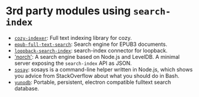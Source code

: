 # 3rd party modules using `search-index`


- [`cozy-indexer`](https://www.npmjs.com/package/cozy-indexer): Full text indexing library for cozy.
- [`epub-full-text-search`](https://www.npmjs.com/package/epub-full-text-search): Search engine for EPUB3 documents.
- [`loopback-search-index`](https://www.npmjs.com/package/loopback-search-index): search-index connector for loopback.
- ['norch'](https://github.com/fergiemcdowall/norch): A search engine based on Node.js and LevelDB. A minimal server exposing the `search-index` API as JSON.
- [`sosay`](https://github.com/mapmeld/sosays): sosays is a command-line helper written in Node.js, which shows you advice from StackOverflow about what you should do in Bash.
- [`yunodb`](https://github.com/blahah/yunodb): Portable, persistent, electron compatible fulltext search database.

